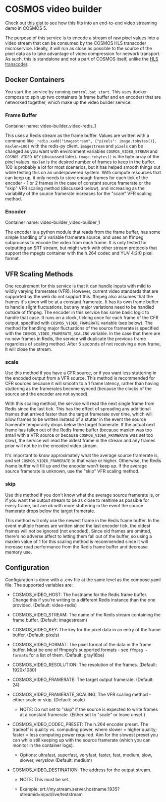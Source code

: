# COSMOS video builder

Check out [this gist](https://gist.github.com/ryan-pratt-ball/18f4c69a96c2c88780211ec3848e52b4) to see how this fits into an end-to-end video streaming demo in COSMOS 5.

The purpose of this service is to encode a stream of raw pixel values into a video stream that can be consumed by the COSMOS HLS transcoder microservice. Ideally, it will run as close as possible to the source of the pixel data as to take advantage of video compression for network transport. As such, this is standalone and not a part of COSMOS itself, unlike the [HLS transcoder](https://github.com/BallAerospace/cosmosc2-hls).

## Docker Containers

You start the service by running `control.bat start`. This uses docker-compose to spin up two containers (a frame buffer and en encoder) that are networked together, which make up the video builder service.

### Frame Buffer

Container name: video-builder_video-redis_1

This uses a Redis stream as the frame buffer. Values are written with a command like `_redis.xadd("imagestream", {"pixels": image.tobytes()}, maxlen=100)` with the redis-py client. `imagestream` and `pixels` can be changed as you want with environment variables `COSMOS_VIDEO_STREAM` and `COSMOS_VIDEO_KEY` (discussed later). `image.tobytes()` is the byte array of the pixel values. `maxlen` is the desired number of frames to keep in the buffer. 100 is probably a lot for most scenarios, but it has helped smooth things out while testing this on an underpowered system. With compute resources that can keep up, it only needs to store enough frames for each tick of the encoder - 1 or 2 frames in the case of constant source framerate or the "skip" VFR scaling method (discussed below), and increasing as the variability of the source framerate increases for the "scale" VFR scaling method.

### Encoder

Container name: video-builder_video-builder_1

The encoder is a python module that reads from the frame buffer, has some simple handling of a variable framerate source, and uses an ffmpeg subprocess to encode the video from each frame. It is only tested for outputting an SRT stream, but might work with other stream protocols that support the mpegts container with the h.264 codec and YUV 4:2:0 pixel format.

## VFR Scaling Methods

One requirement for this service is that it can handle inputs with mild to wildly varying framerates (VFR). However, current video standards that are supported by the web do not support this. ffmpeg also assumes that the frames it's given will be at a constant framerate. It has its own frame buffer to handle slight fluctuations, but any major variations need to be handled outside of ffmpeg. The encoder in this service has some basic logic to handle that case. It runs on a clock, ticking once for each frame of the CFR output, specified with `COSMOS_VIDEO_FRAMERATE` variable (see below). The method for handling major fluctuations of the source framerate is specified with the `COSMOS_VIDEO_FRAMERATE_SCALING` variable. In the case that there are no new frames in Redis, the service will duplicate the previous frame regardless of scaling method. After 5 seconds of not receiving a new frame, it will close the stream.

### scale

Use this method if you have a CFR source, or if you want less stuttering in the encoded output from a VFR source. This method is recommended for CFR sources because it will smooth to a 1 frame latency, rather than having stuttering as the framerates become synced (because the clocks of the source and the encoder are not synced).

With this scaling method, the service will read the next single frame from Redis since the last tick. This has the effect of spreading any additional frames that arrived faster than the target framerate over time, which will allow frames to be written instead of a stutter in the event the source framerate temporarily drops below the target framerate. If the actual next frame has fallen out of the Redis frame buffer (because maxlen was too small with a VFR source or because `COSMOS_VIDEO_FRAMERATE` was set too slow), the service will read the oldest frame in the stream and any frames prior will not be in the encoded video stream.

It's important to know approximately what the average source framerate is, and set `COSMOS_VIDEO_FRAMERATE` to that value or higher. Otherwise, the Redis frame buffer will fill up and the encoder won't keep up. If the average source framerate is unknown, use the "skip" VFR scaling method.

### skip

Use this method if you don't know what the average source framerate is, or if you want the output stream to be as close to realtime as possible for every frame, but are ok with more stuttering in the event the source framerate drops below the target framerate.

This method will only use the newest frame in the Redis frame buffer. In the event multiple frames are written since the last encoder tick, the oldest frames will not be ignored (not encoded). Since old frames are omitted, there's no adverse affect to letting them fall out of the buffer, so using a maxlen value of 1 for this scaling method is recommended since it will increase read performance from the Redis frame buffer and decrease memory use.

## Configuration

Configuration is done with a .env file at the same level as the compose.yaml file. The supported variables are:

* COSMOS_VIDEO_HOST: The hostname for the Redis frame buffer. Change this if you're writing to a different Redis instance than the one provided. (Default: video-redis)

* COSMOS_VIDEO_STREAM: The name of the Redis stream containing the frame buffer. (Default: imagestream)

* COSMOS_VIDEO_KEY: The key for the pixel data in an entry of the frame buffer. (Default: pixels)

* COSMOS_VIDEO_FORMAT: The pixel format of the data in the frame buffer. Must be one of ffmpeg's supported formats - see `ffmpeg -formats` for a list of them. (Default: gray16be)

* COSMOS_VIDEO_RESOLUTION: The resolution of the frames. (Default: 1920x1080)

* COSMOS_VIDEO_FRAMERATE: The target output framerate. (Default: 24)

* COSMOS_VIDEO_FRAMERATE_SCALING: The VFR scaling method - either scale or skip. (Default: scale)

    * NOTE: Do not set to "skip" if the source is expected to write frames at a constant framerate. (Either set to "scale" or leave unset.)

* COSMOS_VIDEO_CODEC_PRESET: The h.264 encoder preset. The tradeoff is quality vs. computing power, where slower = higher quality; faster = less computing power required. Aim for the slowest preset you can while still keeping up with the source framerate (which you can monitor in the container logs).
    
    * Options: ultrafast, superfast, veryfast, faster, fast, medium, slow, slower, veryslow (Default: medium)

* COSMOS_VIDEO_DESTINATION: The address for the output stream.
    
    * NOTE: This must be set.

    * Example: srt://my.stream.server.hostname:1935?streamid=input/live/teststream
